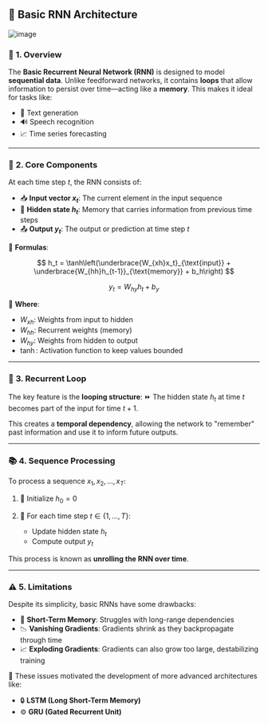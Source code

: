 ## 🎯 **Basic RNN Architecture**

![image](https://github.com/user-attachments/assets/dda805ad-b754-4369-8788-ff8dea98dc66)

### 🧠 **1. Overview**

The **Basic Recurrent Neural Network (RNN)** is designed to model **sequential data**. Unlike feedforward networks, it contains **loops** that allow information to persist over time—acting like a **memory**. This makes it ideal for tasks like:

* 📝 Text generation
* 🔊 Speech recognition
* 📈 Time series forecasting

---

### 🔧 **2. Core Components**

At each time step $t$, the RNN consists of:

* 📥 **Input vector $x_t$**: The current element in the input sequence
* 🔁 **Hidden state $h_t$**: Memory that carries information from previous time steps
* 📤 **Output $y_t$**: The output or prediction at time step $t$

🔢 **Formulas**:

$$
h_t = \tanh\left(\underbrace{W_{xh}x_t}_{\text{input}} + \underbrace{W_{hh}h_{t-1}}_{\text{memory}} + b_h\right)
$$

$$
y_t = W_{hy}h_t + b_y
$$

🧩 **Where**:

* $W_{xh}$: Weights from input to hidden
* $W_{hh}$: Recurrent weights (memory)
* $W_{hy}$: Weights from hidden to output
* $\tanh$: Activation function to keep values bounded

---

### 🔁 **3. Recurrent Loop**

The key feature is the **looping structure**:
⏩ The hidden state $h_t$ at time $t$ becomes part of the input for time $t+1$.

This creates a **temporal dependency**, allowing the network to "remember" past information and use it to inform future outputs.

---

### 📚 **4. Sequence Processing**

To process a sequence $x_1, x_2, ..., x_T$:

1. 🛑 Initialize $h_0 = 0$
2. 🔄 For each time step $t \in \{1, ..., T\}$:

   * Update hidden state $h_t$
   * Compute output $y_t$

This process is known as **unrolling the RNN over time**.

---

### ⚠️ **5. Limitations**

Despite its simplicity, basic RNNs have some drawbacks:

* 🚫 **Short-Term Memory**: Struggles with long-range dependencies
* 📉 **Vanishing Gradients**: Gradients shrink as they backpropagate through time
* 📈 **Exploding Gradients**: Gradients can also grow too large, destabilizing training

🧪 These issues motivated the development of more advanced architectures like:

* 🔒 **LSTM (Long Short-Term Memory)**
* ⚙️ **GRU (Gated Recurrent Unit)**
